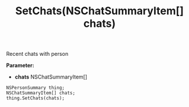 ﻿---
uid: crmscript_ref_NSPersonSummary_SetChats
title: SetChats(NSChatSummaryItem[] chats)
intellisense: NSPersonSummary.SetChats
keywords: NSPersonSummary, GetChats
so.topic: reference
---

Recent chats with person

**Parameter:** 
 - **chats** NSChatSummaryItem[]

```crmscript
NSPersonSummary thing;
NSChatSummaryItem[] chats;
thing.SetChats(chats);
```

